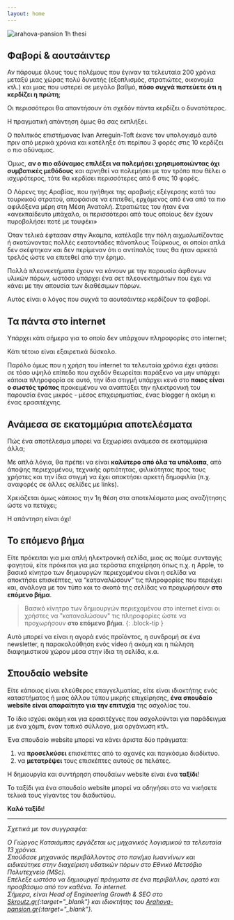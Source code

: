 ```yaml
---
layout: home
---
```


![arahova-pansion 1h thesi]({{site.baseurl}}/assets/images/cover-new3.jpg "cover")

## Φαβορί & αουτσάιντερ

Αν πάρουμε όλους τους πολέμους που έγιναν τα τελευταία 200 χρόνια μεταξύ μιας χώρας πολύ δυνατής (εξοπλισμός, στρατιώτες, οικονομία κτλ.) και μιας που υστερεί σε μεγάλο βαθμό, **πόσο συχνά πιστεύετε ότι η κερδίζει η πρώτη**;

Οι περισσότεροι θα απαντήσουν ότι σχεδόν πάντα κερδίζει ο δυνατότερος.

Η πραγματική απάντηση όμως θα σας εκπλήξει.

Ο πολιτικός επιστήμονας Ivan Arreguín-Toft έκανε τον υπολογισμό αυτό πριν από μερικά χρόνια και κατέληξε ότι περίπου 3 φορές στις 10 κερδίζει ο πιο αδύναμος.

Όμως, **αν ο πιο αδύναμος επιλέξει να πολεμήσει χρησιμοποιώντας όχι συμβατικές μεθόδους** και αρνηθεί να πολεμήσει με τον τρόπο που θέλει ο ισχυρότερος, τότε θα κερδίσει περισσότερες από 6 στις 10 φορές.

Ο Λόρενς της Αραβίας, που ηγήθηκε της αραβικής εξέγερσης κατά του τουρκικού στρατού, αποφάσισε να επιτεθεί, ερχόμενος από ένα από τα πιο αφιλόξενα μέρη στη Μέση Ανατολή. Στρατιώτες του ήταν ένα «ανεκπαίδευτο μπάχαλο, οι περισσότεροι από τους οποίους δεν έχουν πυροβολήσει ποτέ με τουφέκι»

Όταν τελικά έφτασαν στην Άκαμπα, κατέλαβε την πόλη αιχμαλωτίζοντας ή σκοτώνοντας πολλές εκατοντάδες πάνοπλους Τούρκους, οι οποίοι απλά δεν σκέφτηκαν και δεν περίμεναν ότι ο αντίπαλός τους θα ήταν αρκετά τρελός ώστε να επιτεθεί από την έρημο.

Πολλά πλεονεκτήματα έχουν να κάνουν με την παρουσία άφθονων υλικών πόρων, ωστόσο υπάρχει ένα σετ πλεονεκτημάτων που έχει να κάνει με την απουσία των διαθέσιμων πόρων.

Αυτός είναι ο λόγος που συχνά τα αουτσάιντερ κερδίζουν τα φαβορί.

## Τα πάντα στο internet

Υπάρχει κάτι σήμερα για το οποίο δεν υπάρχουν πληροφορίες στο internet;

Κάτι τέτοιο είναι εξαιρετικά δύσκολο.

Παρόλο όμως που η χρήση του internet τα τελευταία χρόνια έχει φτάσει σε τόσο υψηλό επίπεδο που σχεδόν θεωρείται παράξενο να μην υπάρχει κάποια πληροφορία σε αυτό, την ίδια στιγμή υπάρχει κενό στο **ποιος είναι ο σωστός τρόπος** προκειμένου να αναπτύξει την ηλεκτρονική του παρουσία ένας μικρός - μέσος επιχειρηματίας, ένας blogger ή ακόμη κι ένας ερασιτέχνης.

## Ανάμεσα σε εκατομμύρια αποτελέσματα

Πώς ένα αποτέλεσμα μπορεί να ξεχωρίσει ανάμεσα σε εκατομμύρια άλλα;

Με απλά λόγια, θα πρέπει να είναι **καλύτερο από όλα τα υπόλοιπα**, από άποψης περιεχομένου, τεχνικής αρτιότητας, φιλικότητας προς τους χρήστες και την ίδια στιγμή να έχει αποκτήσει αρκετή δημοφιλία (π.χ. αναφορές σε άλλες σελίδες με links).

Χρειάζεται όμως κάποιος την 1η θέση στα αποτελέσματα μιας αναζήτησης ώστε να πετύχει;

Η απάντηση είναι όχι!

## Το επόμενο βήμα

Είτε πρόκειται για μια απλή ηλεκτρονική σελίδα, μιας ας πούμε συνταγής φαγητού, είτε πρόκειται για μια τεράστια επιχείρηση όπως π.χ. η Apple, το βασικό κίνητρο των δημιουργών περιεχομένου είναι η σελίδα να αποκτήσει επισκέπτες, να “καταναλώσουν” τις πληροφορίες που περιέχει και, ανάλογα με τον τύπο και το σκοπό της σελίδας να προχωρήσουν **στο επόμενο βήμα**.

> Bασικό κίνητρο των δημιουργών περιεχομένου στο internet είναι οι χρήστες να "καταναλώσουν" τις πληροφορίες ώστε να προχωρήσουν **στο επόμενο βήμα**.
{: .block-tip }

Αυτό μπορεί να είναι η αγορά ενός προϊόντος, η συνδρομή σε ένα newsletter, η παρακολούθηση ενός video ή ακόμη και η πώληση διαφημιστικού χώρου μέσα στην ίδια τη σελίδα, κ.α.

## Σπουδαίο website

Είτε κάποιος είναι ελεύθερος επαγγελματίας, είτε είναι ιδιοκτήτης ενός καταστήματος ή μιας άλλου τύπου μικρής επιχείρησης, **ένα σπουδαίο website είναι απαραίτητο για την επιτυχία** της ασχολίας του.

Το ίδιο ισχύει ακόμη και για ερασιτέχνες που ασχολούνται για παράδειγμα με ένα χόμπι, έναν τοπικό σύλλογο, μια οργάνωση κτλ.

Ένα σπουδαίο website μπορεί να κάνει άριστα δύο πράγματα:

1. να **προσελκύσει** επισκέπτες από το αχανές και παγκόσμιο διαδίκτυο.
1. να **μετατρέψει** τους επισκέπτες αυτούς σε πελάτες.

Η δημιουργία και συντήρηση σπουδαίων website είναι ένα **ταξίδι**!

Το ταξίδι για ένα σπουδαίο website μπορεί να οδηγήσει στο να νικήσετε τελικά τους γίγαντες του διαδικτύου.

**Καλό ταξίδι**!

<hr>

*Σχετικά με τον συγγραφέα:*

*Ο Γιώργος Κατσιάμπας εργάζεται ως μηχανικός λογισμικού τα τελευταία 13 χρόνια. \
Σπούδασε μηχανικός περιβάλλοντος στο παν/μιο Ιωαννίνων και ειδικεύτηκε στην διαχείριση υδατικών πόρων στο Εθνικό Μετσόβιο Πολυτεχνείο (MSc). \
Επέλεξε ωστόσο να δημιουργεί πράγματα σε ένα περιβάλλον, ορατό και προσβάσιμο από τον καθένα. Το internet. \
Σήμερα, είναι Head of Engineering Growth & SEO στο [Skroutz.gr](https://www.skroutz.gr){:target="_blank"} και ιδιοκτήτης του [Arahova-pansion.gr](https://arahova-pansion.gr){:target="_blank"}.*

